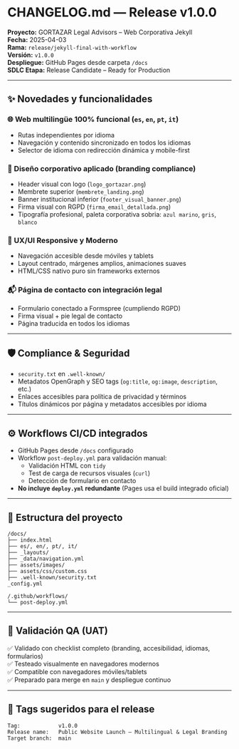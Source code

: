 # CHANGELOG.md — Release v1.0.0

**Proyecto:** GORTAZAR Legal Advisors – Web Corporativa Jekyll  
**Fecha:** 2025-04-03  
**Rama:** `release/jekyll-final-with-workflow`  
**Versión:** `v1.0.0`  
**Despliegue:** GitHub Pages desde carpeta `/docs`  
**SDLC Etapa:** Release Candidate – Ready for Production

---

## ✨ Novedades y funcionalidades

### 🌐 Web multilingüe 100% funcional (`es`, `en`, `pt`, `it`)
- Rutas independientes por idioma
- Navegación y contenido sincronizado en todos los idiomas
- Selector de idioma con redirección dinámica y mobile-first

### 🎨 Diseño corporativo aplicado (branding compliance)
- Header visual con logo (`logo_gortazar.png`)
- Membrete superior (`membrete_landing.png`)
- Banner institucional inferior (`footer_visual_banner.png`)
- Firma visual con RGPD (`firma_email_detallada.png`)
- Tipografía profesional, paleta corporativa sobria: `azul marino`, `gris`, `blanco`

### 🧭 UX/UI Responsive y Moderno
- Navegación accesible desde móviles y tablets
- Layout centrado, márgenes amplios, animaciones suaves
- HTML/CSS nativo puro sin frameworks externos

### 📬 Página de contacto con integración legal
- Formulario conectado a Formspree (cumpliendo RGPD)
- Firma visual + pie legal de contacto
- Página traducida en todos los idiomas

---

## 🛡️ Compliance & Seguridad

- `security.txt` en `.well-known/`
- Metadatos OpenGraph y SEO tags (`og:title`, `og:image`, `description`, etc.)
- Enlaces accesibles para política de privacidad y términos
- Títulos dinámicos por página y metadatos accesibles por idioma

---

## ⚙️ Workflows CI/CD integrados

- GitHub Pages desde `/docs` configurado
- Workflow `post-deploy.yml` para validación manual:
  - Validación HTML con `tidy`
  - Test de carga de recursos visuales (`curl`)
  - Detección de formulario en contacto
- **No incluye `deploy.yml` redundante** (Pages usa el build integrado oficial)

---

## 📁 Estructura del proyecto

```
/docs/
├── index.html
├── es/, en/, pt/, it/
├── _layouts/
├── _data/navigation.yml
├── assets/images/
├── assets/css/custom.css
├── .well-known/security.txt
_config.yml

/.github/workflows/
└── post-deploy.yml
```

---

## 🧪 Validación QA (UAT)

✅ Validado con checklist completo (branding, accesibilidad, idiomas, formularios)  
✅ Testeado visualmente en navegadores modernos  
✅ Compatible con navegadores móviles/tablets  
✅ Preparado para merge en `main` y despliegue continuo

---

## 🔖 Tags sugeridos para el release

```
Tag:            v1.0.0
Release name:   Public Website Launch – Multilingual & Legal Branding
Target branch:  main
```